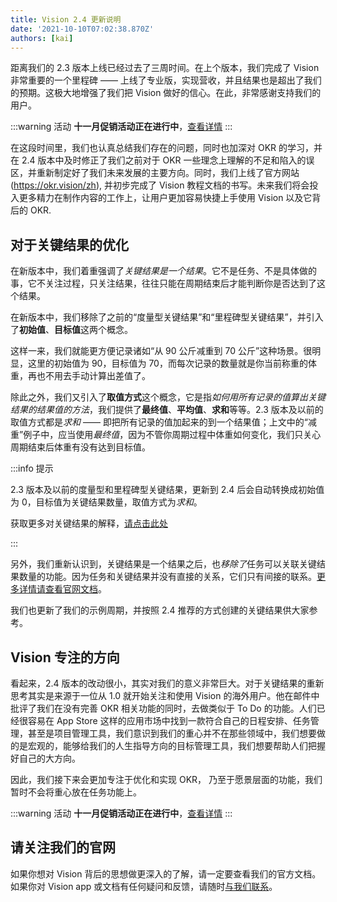 ```yaml
---
title: Vision 2.4 更新说明
date: '2021-10-10T07:02:38.870Z'
authors: [kai]
---
```


距离我们的 2.3 版本上线已经过去了三周时间。在上个版本，我们完成了 Vision 非常重要的一个里程碑 —— 上线了专业版，实现营收，并且结果也是超出了我们的预期。这极大地增强了我们把 Vision 做好的信心。在此，非常感谢支持我们的用户。

<!--truncate-->

:::warning 活动
**十一月促销活动正在进行中**，[查看详情](/zh/blog/2021/11/03/promo-campaign)
:::

在这段时间里，我们也认真总结我们存在的问题，同时也加深对 OKR 的学习，并在 2.4 版本中及时修正了我们之前对于 OKR 一些理念上理解的不足和陷入的误区，并重新制定好了我们未来发展的主要方向。同时，我们上线了官方网站 (https://okr.vision/zh), 并初步完成了 Vision 教程文档的书写。未来我们将会投入更多精力在制作内容的工作上，让用户更加容易快捷上手使用 Vision 以及它背后的 OKR.

## 对于关键结果的优化

在新版本中，我们着重强调了*关键结果是一个结果*。它不是任务、不是具体做的事，它不关注过程，只关注结果，往往只能在周期结束后才能判断你是否达到了这个结果。

在新版本中，我们移除了之前的“度量型关键结果”和“里程碑型关键结果”，并引入了**初始值**、**目标值**这两个概念。

这样一来，我们就能更方便记录诸如“从 90 公斤减重到 70 公斤”这种场景。很明显，这里的初始值为 90，目标值为 70，而每次记录的数量就是你当前称重的体重，再也不用去手动计算出差值了。

除此之外，我们又引入了**取值方式**这个概念，它是指*如何用所有记录的值算出关键结果的结果值的方法*，我们提供了**最终值**、**平均值**、**求和**等等。2.3 版本及以前的取值方式都是*求和* —— 即把所有记录的值加起来的到一个结果值；上文中的“减重”例子中，应当使用*最终值*，因为不管你周期过程中体重如何变化，我们只关心周期结束后体重有没有达到目标值。

:::info 提示

2.3 版本及以前的度量型和里程碑型关键结果，更新到 2.4 后会自动转换成初始值为 0，目标值为关键结果数量，取值方式为*求和*。

获取更多对关键结果的解释，[请点击此处](https://www.getvisionapp.com/zh/docs/okr-guide/key-results)

:::

另外，我们重新认识到，关键结果是一个结果之后，也*移除了*任务可以关联关键结果数量的功能。因为任务和关键结果并没有直接的关系，它们只有间接的联系。[更多详情请查看官网文档](https://www.getvisionapp.com/zh/docs)。

我们也更新了我们的示例周期，并按照 2.4 推荐的方式创建的关键结果供大家参考。

## Vision 专注的方向

看起来，2.4 版本的改动很小，其实对我们的意义非常巨大。对于关键结果的重新思考其实是来源于一位从 1.0 就开始关注和使用 Vision 的海外用户。他在邮件中批评了我们在没有完善 OKR 相关功能的同时，去做类似于 To Do 的功能。人们已经很容易在 App Store 这样的应用市场中找到一款符合自己的日程安排、任务管理，甚至是项目管理工具，我们意识到我们的重心并不在那些领域中，我们想要做的是宏观的，能够给我们的人生指导方向的目标管理工具，我们想要帮助人们把握好自己的大方向。

因此，我们接下来会更加专注于优化和实现 OKR， 乃至于愿景层面的功能，我们暂时不会将重心放在任务功能上。

:::warning 活动
**十一月促销活动正在进行中**，[查看详情](/zh/blog/2021/11/03/promo-campaign)
:::

## 请关注我们的官网

如果你想对 Vision 背后的思想做更深入的了解，请一定要查看我们的官方文档。如果你对 Vision app 或文档有任何疑问和反馈，请随时[与我们联系](https://www.getvisionapp.com/zh/about#%E8%81%94%E7%B3%BB%E6%96%B9%E5%BC%8F)。
